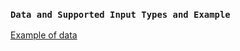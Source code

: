 
### `Data and Supported Input Types and Example`
[Example of data](https://github.com/chris-shepard/react-quiz/blob/master/quiz/data-types.js)






